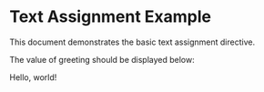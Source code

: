 # Text Assignment Example

This document demonstrates the basic text assignment directive.

The value of greeting should be displayed below:

Hello, world!